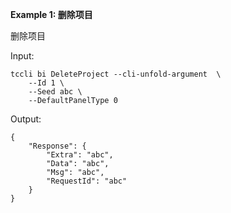 **Example 1: 删除项目**

删除项目

Input: 

```
tccli bi DeleteProject --cli-unfold-argument  \
    --Id 1 \
    --Seed abc \
    --DefaultPanelType 0
```

Output: 
```
{
    "Response": {
        "Extra": "abc",
        "Data": "abc",
        "Msg": "abc",
        "RequestId": "abc"
    }
}
```

